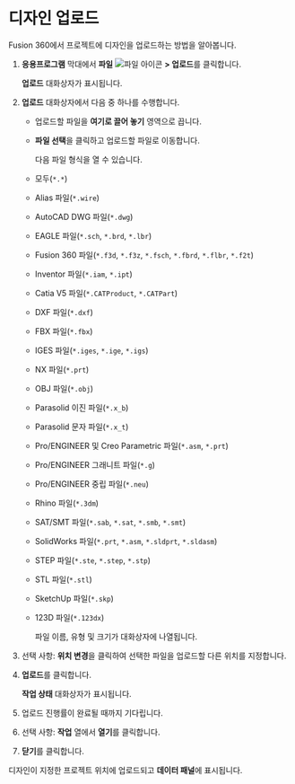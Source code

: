 디자인 업로드
=======

Fusion 360에서 프로젝트에 디자인을 업로드하는 방법을 알아봅니다.

1.  **응용프로그램** 막대에서 **파일** ![파일 아이콘](https://help.autodesk.com/cloudhelp/KOR/Fusion-Assemble/images/icon/common/file.png) **\> 업로드**를 클릭합니다.
    
    **업로드** 대화상자가 표시됩니다.
    
2.  **업로드** 대화상자에서 다음 중 하나를 수행합니다.
    
    *   업로드할 파일을 **여기로 끌어 놓기** 영역으로 끕니다.
        
    *   **파일 선택**을 클릭하고 업로드할 파일로 이동합니다.
        
        다음 파일 형식을 열 수 있습니다.
        
    *   모두(`*.*`)
        
    *   Alias 파일(`*.wire`)
        
    *   AutoCAD DWG 파일(`*.dwg`)
        
    *   EAGLE 파일(`*.sch`, `*.brd`, `*.lbr`)
        
    *   Fusion 360 파일(`*.f3d`, `*.f3z`, `*.fsch`, `*.fbrd`, `*.flbr`, `*.f2t`)
        
    *   Inventor 파일(`*.iam`, `*.ipt`)
        
    *   Catia V5 파일(`*.CATProduct`, `*.CATPart`)
        
    *   DXF 파일(`*.dxf`)
        
    *   FBX 파일(`*.fbx`)
        
    *   IGES 파일(`*.iges`, `*.ige`, `*.igs`)
        
    *   NX 파일(`*.prt`)
        
    *   OBJ 파일(`*.obj`)
        
    *   Parasolid 이진 파일(`*.x_b`)
        
    *   Parasolid 문자 파일(`*.x_t`)
        
    *   Pro/ENGINEER 및 Creo Parametric 파일(`*.asm`, `*.prt`)
        
    *   Pro/ENGINEER 그래니트 파일(`*.g`)
        
    *   Pro/ENGINEER 중립 파일(`*.neu`)
        
    *   Rhino 파일(`*.3dm`)
        
    *   SAT/SMT 파일(`*.sab`, `*.sat`, `*.smb`, `*.smt`)
        
    *   SolidWorks 파일(`*.prt`, `*.asm`, `*.sldprt`, `*.sldasm`)
        
    *   STEP 파일(`*.ste`, `*.step`, `*.stp`)
        
    *   STL 파일(`*.stl`)
        
    *   SketchUp 파일(`*.skp`)
        
    *   123D 파일(`*.123dx`)
        
        파일 이름, 유형 및 크기가 대화상자에 나열됩니다.
        
3.  선택 사항: **위치 변경**을 클릭하여 선택한 파일을 업로드할 다른 위치를 지정합니다.
    
4.  **업로드**를 클릭합니다.
    
    **작업 상태** 대화상자가 표시됩니다.
    
5.  업로드 진행률이 완료될 때까지 기다립니다.
    
6.  선택 사항: **작업** 열에서 **열기**를 클릭합니다.
    
7.  **닫기**를 클릭합니다.
    

디자인이 지정한 프로젝트 위치에 업로드되고 **데이터 패널**에 표시됩니다.